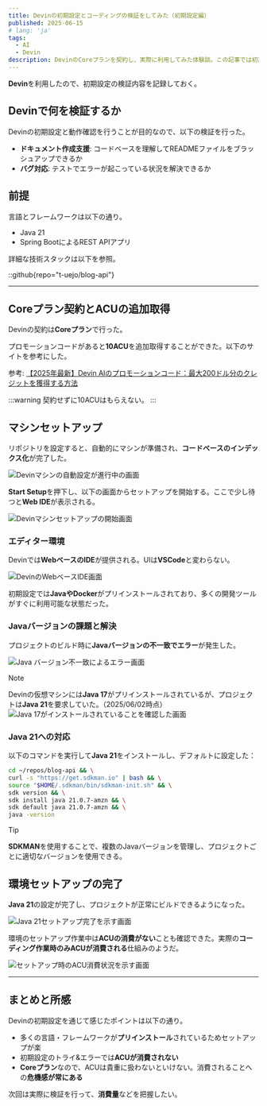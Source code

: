 ```yaml
---
title: Devinの初期設定とコーディングの検証をしてみた（初期設定編）
published: 2025-06-15
# lang: 'ja'
tags: 
  - AI
  - Devin
description: DevinのCoreプランを契約し、実際に利用してみた体験談。この記事では初期設定のみを記載。
---
```


**Devin**を利用したので、初期設定の検証内容を記録しておく。

## Devinで何を検証するか

Devinの初期設定と動作確認を行うことが目的なので、以下の検証を行った。

- **ドキュメント作成支援**: コードベースを理解してREADMEファイルをブラッシュアップできるか
- **バグ対応**: テストでエラーが起こっている状況を解決できるか

## 前提

言語とフレームワークは以下の通り。

- Java 21
- Spring BootによるREST APIアプリ

詳細な技術スタックは以下を参照。

::github{repo="t-uejo/blog-api"}

<hr>

## Coreプラン契約とACUの追加取得

Devinの契約は**Coreプラン**で行った。

プロモーションコードがあると**10ACU**を追加取得することができた。以下のサイトを参考にした。

参考: [【2025年最新】Devin AIのプロモーションコード：最大200ドル分のクレジットを獲得する方法](https://hellocraftai.com/blog/1374/)

:::warning
契約せずに10ACUはもらえない。
:::

## マシンセットアップ

リポジトリを設定すると、自動的にマシンが準備され、**コードベースのインデックス化**が完了した。

![Devinマシンの自動設定が進行中の画面](../images/devin-machine-setup.png)

**Start Setup**を押下し、以下の画面からセットアップを開始する。ここで少し待つと**Web IDE**が表示される。

![Devinマシンセットアップの開始画面](../images/devin-machine-setup-start.png)

### エディター環境

Devinでは**WebベースのIDE**が提供される。UIは**VSCode**と変わらない。

![DevinのWebベースIDE画面](../images/devin-editor.png)

初期設定では**JavaやDocker**がプリインストールされており、多くの開発ツールがすぐに利用可能な状態だった。

### Javaバージョンの課題と解決

プロジェクトのビルド時に**Javaバージョンの不一致でエラー**が発生した。

![Java バージョン不一致によるエラー画面](../images/java-version-error.png)

> [!NOTE]
> Devinの仮想マシンには**Java 17**がプリインストールされているが、プロジェクトは**Java 21**を要求していた。（2025/06/02時点）
>![Java 17がインストールされていることを確認した画面](../images/java-version-error-2.png)


### Java 21への対応

以下のコマンドを実行して**Java 21**をインストールし、デフォルトに設定した：

```bash
cd ~/repos/blog-api && \
curl -s "https://get.sdkman.io" | bash && \
source "$HOME/.sdkman/bin/sdkman-init.sh" && \
sdk version && \
sdk install java 21.0.7-amzn && \
sdk default java 21.0.7-amzn && \
java -version
```

> [!TIP]
> **SDKMAN**を使用することで、複数のJavaバージョンを管理し、プロジェクトごとに適切なバージョンを使用できる。

## 環境セットアップの完了

**Java 21**の設定が完了し、プロジェクトが正常にビルドできるようになった。

![Java 21セットアップ完了を示す画面](../images/java21-setup-complete.png)

環境のセットアップ作業中は**ACUの消費がない**ことも確認できた。実際の**コーディング作業時のみACUが消費される**仕組みのようだ。

![セットアップ時のACU消費状況を示す画面](../images/acu-consumption-setup.png)

<hr>

## まとめと所感

Devinの初期設定を通じて感じたポイントは以下の通り。

- 多くの言語・フレームワークが**プリインストール**されているためセットアップが楽
- 初期設定のトライ&エラーでは**ACUが消費されない**
- **Coreプラン**なので、ACUは貴重に扱わないといけない。消費されることへの**危機感が常にある**

次回は実際に検証を行って、**消費量**などを把握したい。